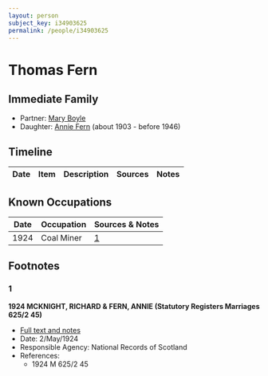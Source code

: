 ```yaml
---
layout: person
subject_key: i34903625
permalink: /people/i34903625
---
```


# Thomas Fern

## Immediate Family

* Partner: [Mary Boyle](./@71324323@-mary-boyle-b-d.md)
* Daughter: [Annie Fern](./@53954394@-annie-fern-b1903-d1946.md) (about 1903 - before 1946)

## Timeline

Date | Item | Description | Sources | Notes
---|---|---|---|---

## Known Occupations

Date | Occupation | Sources & Notes
---|---|---
1924 | Coal Miner | [1](#1)

## Footnotes

### 1

**1924 MCKNIGHT, RICHARD & FERN, ANNIE (Statutory Registers Marriages 625/2 45)**

* [Full text and notes](../sources/@66143754@-1924-mcknight,-richard-&-fern,-annie-statutory-registers-marriages-625-2-45-.md)
* Date: 2/May/1924
* Responsible Agency: National Records of Scotland
* References: 
  * 1924 M 625/2 45

